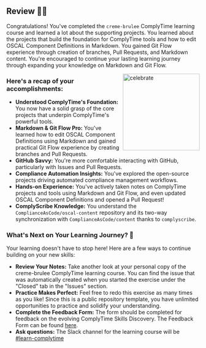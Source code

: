 ## Review 🎉🔎

Congratulations! You've completed the `creme-brulee` ComplyTime learning course and learned a lot about the supporting projects. You learned about the projects that build the foundation for ComplyTime tools and how to edit OSCAL Component Definitions in Markdown. You gained Git Flow experience through creation of branches, Pull Requests, and Markdown content. You're encouraged to continue your lasting learning journey through expanding your knowledge on Markdown and Git Flow. 

<img src="https://octodex.github.com/images/jetpacktocat.png" alt="celebrate" width=200 align=right>

### Here's a recap of your accomplishments:

- **Understood ComplyTime's Foundation:** You now have a solid grasp of the core projects that underpin ComplyTime's powerful tools.
- **Markdown & Git Flow Pro:** You've learned how to edit OSCAL Component Definitions using Markdown and gained practical Git Flow experience by creating branches and Pull Requests.
- **GitHub Savvy:** You're more comfortable interacting with GitHub, particularly with Issues and Pull Requests.
- **Compliance Automation Insights:** You've explored the open-source projects driving automated compliance management workflows.
- **Hands-on Experience:** You've actively taken notes on ComplyTime projects and tools using Markdown and Git Flow, and even updated OSCAL Component Definitions and opened a Pull Request!
- **ComplyScribe Knowledge:** You understand the `ComplianceAsCode/oscal-content` repository and its two-way synchronization with `ComplianceAsCode/content` thanks to `complyscribe`.

### What's Next on Your Learning Journey? 🚀

Your learning doesn't have to stop here! Here are a few ways to continue building on your new skills:

- **Review Your Notes:** Take another look at your personal copy of the creme-brulee ComplyTime learning course. You can find the issue that was automatically created when you started the exercise under the "Closed" tab in the "Issues" section.
- **Practice Makes Perfect:** Feel free to redo this exercise as many times as you like! Since this is a public repository template, you have unlimited opportunities to practice and solidify your understanding.
- **Complete the Feedback Form:** The form should be completed for feedback on the evolving ComplyTime Skills Discovery. The Feedback Form can be found [here](https://docs.google.com/forms/d/e/1FAIpQLSc3v53F7glwUIFzg8rSXdEgLAONC856yiL0eJYT2kedmm7wKQ/viewform?usp=header).
- **Ask questions:** The Slack channel for the learning course will be [#learn-complytime](https://redhat.enterprise.slack.com/archives/C093B45QGQM)
